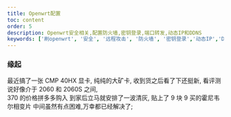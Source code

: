 ```yaml
---
title: Openwrt配置
toc: content
order: 5
description: Openwrt安全相关,配置防火墙,密钥登录,端口转发,动态IP和DDNS
keywords: ['刷openwrt', '安全', '远程攻击', '防火墙', '密钥登录','动态IP','DDNS','宽带']
---
```


### 缘起

最近搞了一张 CMP 40HX 显卡, 纯纯的大矿卡, 收到货之后看了下还挺新, 看评测说好像介于 2060 和 2060S 之间,  
370 的价格拼多多购入
到家后立马就安排了一波清灰, 贴上了 9 块 9 买的霍尼韦尔相变片
中间虽然有点困难,万幸都已经解决了;
